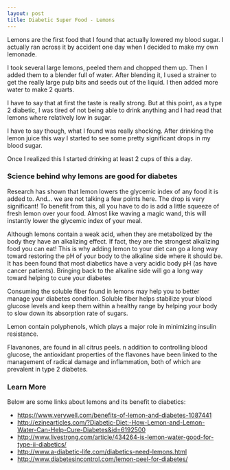 ```yaml
---
layout: post
title: Diabetic Super Food - Lemons
---
```


Lemons are the first food that I found that actually lowered my blood sugar.  I actually ran across it by accident one day
when I decided to make my own lemonade.  

I took several large lemons, peeled them and chopped them up.  Then I added them 
to a blender full of water.  After blending it, I used a strainer to get the really large pulp bits and seeds out of the 
liquid.  I then added more water to make 2 quarts.  

I have to say that at first the taste is really strong.  But at this point, as a type 2 diabetic, I was tired of not being able to 
drink anything and I had read that lemons where relatively low in sugar.

I have to say though, what I found was really shocking.  After drinking the lemon juice this way I started to see some pretty 
significant drops in my blood sugar.

Once I realized this I started drinking at least 2 cups of this a day.  

### Science behind why lemons are good for diabetes

Research has shown that lemon lowers the glycemic index of any food it is added to. And... we are not talking a few points here.  The drop 
is very significant! To benefit from this, all you have to do is add a little squeeze of fresh lemon over your food. Almost like waving a 
magic wand, this will instantly lower the glycemic index of your meal.

Although lemons contain a weak acid, when they are metabolized by the body they have an alkalizing effect. If fact, they are the strongest alkalizing food you can eat! This is why adding lemon to your diet can go a long way toward restoring the pH of your body to the alkaline side where it should be. It has been found that most diabetics have a very acidic body pH (as have cancer patients). Bringing back to the alkaline side will go a long way toward helping to cure your diabetes

Consuming the soluble fiber found in lemons may help you to better manage your diabetes condition. Soluble fiber helps stabilize your blood glucose levels and keep them within a healthy range by helping your body to slow down its absorption rate of sugars.

Lemon contain polyphenols, which plays a major role in minimizing insulin resistance.

Flavanones, are found in all citrus peels.  n addition to controlling blood glucose, the antioxidant properties of the flavones have been linked to the management of radical damage and inflammation, both of which are prevalent in type 2 diabetes. 

### Learn More

Below are some links about lemons and its benefit to diabetics:

- <https://www.verywell.com/benefits-of-lemon-and-diabetes-1087441>
- <http://ezinearticles.com/?Diabetic-Diet:-How-Lemon-and-Lemon-Water-Can-Help-Cure-Diabetes&id=6192500>
- <http://www.livestrong.com/article/434264-is-lemon-water-good-for-type-ii-diabetics/>
- <http://www.a-diabetic-life.com/diabetics-need-lemons.html>
- <http://www.diabetesincontrol.com/lemon-peel-for-diabetes/>
